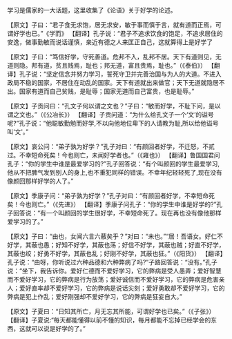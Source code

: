 学习是儒家的一大话题，这里收集了《论语》关于好学的论述。

【原文】子曰：“君子食无求饱，居无求安，敏于事而慎于言，就有道而正焉，可谓好学也已。”《学而》
【翻译】孔子说：“君子不追求饮食的饱足，不追求居住的安逸，做事勤敏而说话谨慎，亲近有德之人来匡正自己，这就算得上是好学了

【原文】子曰：“笃信好学，守死善道。危邦不入，乱邦不居。天下有道则见，无道则隐。邦有道，贫且贱焉，耻也；邦无道，富且贵焉，耻也。”（《泰伯》）
【翻译】孔子说：“坚定信念并努力学习，誓死守卫并完善治国与为人的大道。不进入政局不稳的国家，不居住在动乱的国家。天下有道就出来做官；天下无道就隐居不出。国家有道而自己贫贱，是耻辱；国家无道而自己富贵，也是耻辱。”

【原文】子贡问曰：“孔文子何以谓之文也？”子曰：“敏而好学，不耻下问，是以谓之文也。”（《公冶长》）
【翻译】子贡问道：“为什么给孔文子一个‘文’的谥号呢?”孔子说：“他聪敏勤勉而好学,不以向他地位卑下的人请教为耻,所以给他谥号叫‘文'。”

【原文】哀公问：“弟子孰为好学？”孔子对曰：“有颜回者好学，不迁怒，不贰过。不幸短命死矣！今也则亡，未闻好学者也。”（《雍也》）
【翻译】鲁国国君问孔子：“你的学生中谁是最爱学习的?”孔子回答说：“有个叫颜回的学生最爱学习,他从不把脾气发到别人的身上,也不重犯同样的错误。不幸年纪轻轻死了,现在没有像颜回那样好学的人了。”

【原文】季康子问：“弟子孰为好学？”孔子对曰：“有颜回者好学，不幸短命死矣！今也则亡。”（《先进》）
【翻译】季康子问孔子：“你的学生中谁是好学的?”孔子回答说：“有一个叫颜回的学生很好学，不幸短命死了。现在再也没有像他那样爱学习的了。”

【原文】子曰：“由也，女闻六言六蔽矣乎？”对曰：“未也。”“居！吾语女。好仁不好学，其蔽也愚；好知不好学，其蔽也荡；好信不好学，其蔽也贼；好直不好学，其蔽也绞；好勇不好学，其蔽也乱；好刚不好学，其蔽也狂。”（《阳货》）
【翻译】孔子说：“由呀，你听说过六种品德和六种弊病了吗?”子路回答说：“没有。”孔子说：“坐下，我告诉你。爱好仁德而不爱好学习，它的弊病是受人愚弄；爱好智慧而不爱好学习，它的弊病是行为放荡；爱好诚信而不爱好学习，它的弊病是危害亲人；爱好直率却不爱好学习，它的弊病是说话尖刻；爱好勇敢却不爱好学习，它的弊病是犯上作乱；爱好刚强却不爱好学习，它的弊病是狂妄自大。”

【原文】子夏曰：“日知其所亡，月无忘其所能，可谓好学也已矣。”（《子张》）
【翻译】子夏说:“每天都能懂得以前不懂的知识，每月都能不忘掉已经学会的东西，这就可以说是好学的了。”
